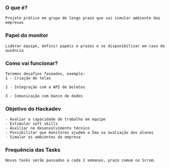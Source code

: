 ### **O que é?**
    Projeto prático em grupo de longo prazo que vai simular ambiente das empresas
    
### **Papel do monitor**
    
    Liderar equipe, definir papéis e prazos e se disponibilizar em caso de ausência
    
### **Como vai funcionar?**
    
    Teremos desafios faseados, exemplo:
    1 - Criação de telas
    
    2 - Integração com a API de boletos
    
    3 - Comunicação com banco de dados
    
### **Objetivo do Hackadev**
    - Avaliar a capacidade de trabalho em equipe
    - Estimular soft skills
    - Auxiliar no desenvolvimento técnico
    - Possibilitar que monitores ajudem a Íma na avaliação dos alunos
    - Simular os ambientes da empresa
    
### **Frequência das Tasks**
    Novas tasks serão passadas a cada 2 semanas, prazo comum no Scrum.

